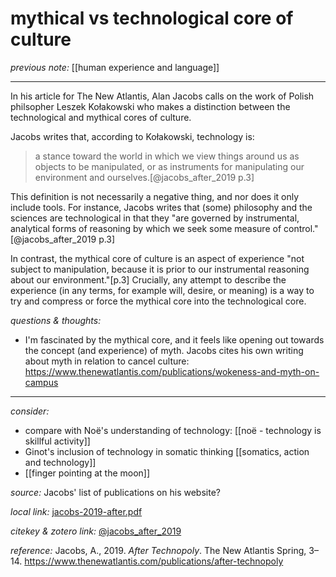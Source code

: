 # mythical vs technological core of culture

_previous note:_ [[human experience and language]]

---

In his article for The New Atlantis, Alan Jacobs calls on the work of Polish philsopher Leszek Kołakowski who makes a distinction between the technological and mythical cores of culture. 

Jacobs writes that, according to Kołakowski, technology is:

>a stance toward the world in which we view things around us as objects to be manipulated, or as instruments for manipulating our environment and ourselves.[@jacobs_after_2019 p.3] 

This definition is not necessarily a negative thing, and nor does it only include tools. For instance, Jacobs writes that (some) philosophy and the sciences are technological in that they "are governed by instrumental, analytical forms of reasoning by which we seek some measure of control."[@jacobs_after_2019 p.3]

In contrast, the mythical core of culture is an aspect of experience "not subject to manipulation, because it is prior to our instrumental reasoning about our environment."[p.3] Crucially, any attempt to describe the experience (in any terms, for example will, desire, or meaning) is a way to try and compress or force the mythical core into the technological core.


_questions & thoughts:_

- I'm fascinated by the mythical core, and it feels like opening out towards the concept (and experience) of myth. Jacobs cites his own writing about myth in relation to cancel culture: <https://www.thenewatlantis.com/publications/wokeness-and-myth-on-campus>


--- 

_consider:_

- compare with Noë's understanding of technology: [[noë - technology is skillful activity]]
- Ginot's inclusion of technology in somatic thinking [[somatics, action and technology]]
- [[finger pointing at the moon]]


_source:_ Jacobs' list of publications on his website?

_local link:_ [jacobs-2019-after.pdf](hook://file/oKKri69FZ?p=c2tlbGxpcy9Eb3dubG9hZHM=&n=jacobs-2019-after.pdf)

_citekey & zotero link:_ [@jacobs_after_2019](zotero://select/items/1_S6KH2VJP)


_reference:_ Jacobs, A., 2019. _After Technopoly_. The New Atlantis Spring, 3–14. <https://www.thenewatlantis.com/publications/after-technopoly>


